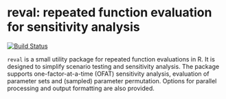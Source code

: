 reval: repeated function evaluation for sensitivity analysis
============================================================
[![Build Status](https://travis-ci.org/mkoohafkan/reval.svg)](https://travis-ci.org/mkoohafkan/reval)

`reval` is a small utility package for repeated function evaluations in R. It 
is designed to simplify scenario testing and sensitivity analysis. 
The package supports one-factor-at-a-time (OFAT) sensitivity analysis, 
evaluation of parameter sets and (sampled) parameter permutation. Options for 
parallel processing and output formatting are also provided.
